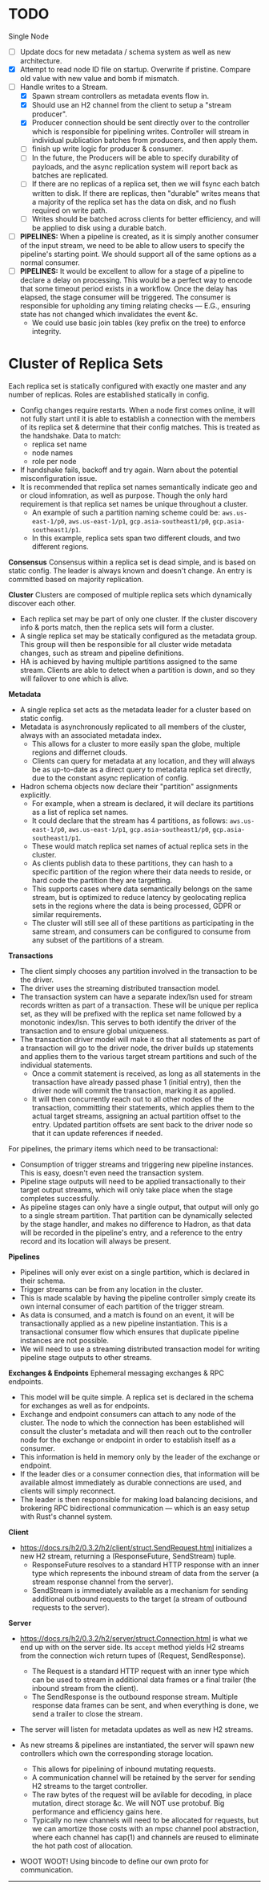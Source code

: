 
TODO
====
Single Node
- [ ] Update docs for new metadata / schema system as well as new architecture.
- [x] Attempt to read node ID file on startup. Overwrite if pristine. Compare old value with new value and bomb if mismatch.
- [ ] Handle writes to a Stream.
    - [x] Spawn stream controllers as metadata events flow in.
    - [x] Should use an H2 channel from the client to setup a "stream producer".
    - [x] Producer connection should be sent directly over to the controller which is responsible for pipelining writes. Controller will stream in individual publication batches from producers, and then apply them.
    - [ ] finish up write logic for producer & consumer.
    - [ ] In the future, the Producers will be able to specify durability of payloads, and the async replication system will report back as batches are replicated.
    - [ ] If there are no replicas of a replica set, then we will fsync each batch written to disk. If there are replicas, then "durable" writes means that a majority of the replica set has the data on disk, and no flush required on write path.
    - [ ] Writes should be batched across clients for better efficiency, and will be applied to disk using a durable batch.

- [ ] **PIPELINES:** When a pipeline is created, as it is simply another consumer of the input stream, we need to be able to allow users to specify the pipeline's starting point. We should support all of the same options as a normal consumer.
- [ ]  **PIPELINES:** It would be excellent to allow for a stage of a pipeline to declare a delay on processing. This would be a perfect way to encode that some timeout period exists in a workflow. Once the delay has elapsed, the stage consumer will be triggered. The consumer is responsible for upholding any timing relating checks — E.G., ensuring state has not changed which invalidates the event &c.
    - We could use basic join tables (key prefix on the tree) to enforce integrity.

Cluster of Replica Sets
=======================
Each replica set is statically configured with exactly one master and any number of replicas. Roles are established statically in config.

- Config changes require restarts. When a node first comes online, it will not fully start until it is able to establish a connection with the members of its replica set & determine that their config matches. This is treated as the handshake. Data to match:
    - replica set name
    - node names
    - role per node
- If handshake fails, backoff and try again. Warn about the potential misconfiguration issue.
- It is recommended that replica set names semantically indicate geo and or cloud infomration, as well as purpose. Though the only hard requirement is that replica set names be unique throughout a cluster.
    - An example of such a partition naming scheme could be: `aws.us-east-1/p0`, `aws.us-east-1/p1`, `gcp.asia-southeast1/p0`, `gcp.asia-southeast1/p1`.
    - In this example, replica sets span two different clouds, and two different regions.

**Consensus**
Consensus within a replica set is dead simple, and is based on static config. The leader is always known and doesn't change. An entry is committed based on majority replication.

**Cluster**
Clusters are composed of multiple replica sets which dynamically discover each other.

- Each replica set may be part of only one cluster. If the cluster discovery info & ports match, then the replica sets will form a cluster.
- A single replica set may be statically configured as the metadata group. This group will then be responsible for all cluster wide metadata changes, such as stream and pipeline definitions.
- HA is achieved by having multiple partitions assigned to the same stream. Clients are able to detect when a partition is down, and so they will failover to one which is alive.

**Metadata**
- A single replica set acts as the metadata leader for a cluster based on static config.
- Metadata is asynchronously replicated to all members of the cluster, always with an associated metadata index.
    - This allows for a cluster to more easily span the globe, multiple regions and differnet clouds.
    - Clients can query for metadata at any location, and they will always be as up-to-date as a direct query to metadata replica set directly, due to the constant async replication of config.
- Hadron schema objects now declare their "partition" assignments explicitly.
    - For example, when a stream is declared, it will declare its partitions as a list of replica set names.
    - It could declare that the stream has 4 partitions, as follows: `aws.us-east-1/p0`, `aws.us-east-1/p1`, `gcp.asia-southeast1/p0`, `gcp.asia-southeast1/p1`.
    - These would match replica set names of actual replica sets in the cluster.
    - As clients publish data to these partitions, they can hash to a specific partition of the region where their data needs to reside, or hard code the partition they are targetting.
    - This supports cases where data semantically belongs on the same stream, but is optimized to reduce latency by geolocating replica sets in the regions where the data is being processed, GDPR or similar requirements.
    - The cluster will still see all of these partitions as participating in the same stream, and consumers can be configured to consume from any subset of the partitions of a stream.

**Transactions**
- The client simply chooses any partition involved in the transaction to be the driver.
- The driver uses the streaming distributed transaction model.
- The transaction system can have a separate index/lsn used for stream records written as part of a transaction. These will be unique per replica set, as they will be prefixed with the replica set name followed by a monotonic index/lsn. This serves to both identify the driver of the transaction and to ensure global uniqueness.
- The transaction driver model will make it so that all statements as part of a transaction will go to the driver node, the driver builds up statements and applies them to the various target stream partitions and such of the individual statements.
    - Once a commit statement is received, as long as all statements in the transaction have already passed phase 1 (initial entry), then the driver node will commit the transaction, marking it as applied.
    - It will then concurrently reach out to all other nodes of the transaction, committing their statements, which applies them to the actual target streams, assigning an actual partition offset to the entry. Updated partition offsets are sent back to the driver node so that it can update references if needed.

For pipelines, the primary items which need to be transactional:
- Consumption of trigger streams and triggering new pipeline instances. This is easy, doesn't even need the transaction system.
- Pipeline stage outputs will need to be applied transactionally to their target output streams, which will only take place when the stage completes successfully.
- As pipeline stages can only have a single output, that output will only go to a single stream partition. That partition can be dynamically selected by the stage handler, and makes no difference to Hadron, as that data will be recorded in the pipeline's entry, and a reference to the entry record and its location will always be present.

**Pipelines**
- Pipelines will only ever exist on a single partition, which is declared in their schema.
- Trigger streams can be from any location in the cluster.
- This is made scalable by having the pipeline controller simply create its own internal consumer of each partition of the trigger stream.
- As data is consumed, and a match is found on an event, it will be transactionally applied as a new pipeline instantiation. This is a transactional consumer flow which ensures that duplicate pipeline instances are not possible.
- We will need to use a streaming distributed transaction model for writing pipeline stage outputs to other streams.

**Exchanges & Endpoints**
Ephemeral messaging exchanges & RPC endpoints.

- This model will be quite simple. A replica set is declared in the schema for exchanges as well as for endpoints.
- Exchange and endpoint consumers can attach to any node of the cluster. The node to which the connection has been established will consult the cluster's metadata and will then reach out to the controller node for the exchange or endpoint in order to establish itself as a consumer.
- This information is held in memory only by the leader of the exchange or endpoint.
- If the leader dies or a consumer connection dies, that information will be available almost immediately as durable connections are used, and clients will simply reconnect.
- The leader is then responsible for making load balancing decisions, and brokering RPC bidirectional communication — which is an easy setup with Rust's channel system.





**Client**
- https://docs.rs/h2/0.3.2/h2/client/struct.SendRequest.html initializes a new H2 stream, returning a (ResponseFuture, SendStream) tuple.
    - ResponseFuture resolves to a standard HTTP response with an inner type which represents the inbound stream of data from the server (a stream response channel from the server).
    - SendStream is immediately available as a mechanism for sending additional outbound requests to the target (a stream of outbound requests to the server).

**Server**
- https://docs.rs/h2/0.3.2/h2/server/struct.Connection.html is what we end up with on the server side. Its `accept` method yields H2 streams from the connection wich return tupes of (Request<RecvStream>, SendResponse).
    - The Request is a standard HTTP request with an inner type which can be used to stream in additional data frames or a final trailer (the inbound stream from the client).
    - The SendResponse is the outbound response stream. Multiple response data frames can be sent, and when everything is done, we send a trailer to close the stream.
- The server will listen for metadata updates as well as new H2 streams.
- As new streams & pipelines are instantiated, the server will spawn new controllers which own the corresponding storage location.
    - This allows for pipelining of inbound mutating requests.
    - A communication channel will be retained by the server for sending H2 streams to the target controller.
    - The raw bytes of the request will be avilable for decoding, in place mutation, direct storage &c. We will NOT use protobuf. Big performance and efficiency gains here.
    - Typically no new channels will need to be allocated for requests, but we can amortize those costs with an mpsc channel pool abstraction, where each channel has cap(1) and channels are reused to eliminate the hot path cost of allocation.

- WOOT WOOT! Using bincode to define our own proto for communication.

----










<!-- todo
====
Kafka and others help with building EDA apps, Hadron helps more. Pipelines provide a native mechainism which greatly simplifies the building of complex applications.

- [x] placement system is receiving initial payload and is receiving events as they take place.
- [ ] placement driver needs reconciliation loop to be implemented.
    - implement placement algorithm & update CRC Raft based on this info.
    - movement of a replica from one node to another will simply be the process of adding the new node, and once it is up-to-date, we remove the old.
    - spawn controllers based on data. As soon as placement is determined, controller can be spawned.
    - Initialize control group rafts.
        - Easy. Exactly the same as the CRC. Initial set of members is used as config for initialization.
    - Control groups must be resilient to old members joining and disrupting clusters.
        - When PreVote is implemented in Raft, that will help.
        - For now, controllers only accept traffic from nodes which the CPC says are part of its cluster.
    - Add and remove members from control group rafts.
        - CPC can simply pass this data down to controllers and the controllers can take action based on the data. Only when controller is raft leader.

## Controllers
Build remaining controllers:
- [ ] cluster placement controller (CPC): this is the controller which maintains state on all active objects across the cluster, and when it is running on the Raft leader node, it will take executive action to make placement decisions and the like.
- [ ] stream partition controller (SPC): participates with a group of other SPCs responsible for a single partition of a stream. One leader, >= 0 replicas.
- [ ] stream consumer controller (SCC):
- [ ] pipeline consumer controller (PCC):
- [ ] transaction controller (TXC):

### Cluster Raft Controller (CRC)
- all cluster-wide changes go through this controller and are based on Raft.
    - cluster membership
    - leadership designations for other controllers
    - schema management
    - users & tokens
- controller leadership designation is based on a monotonically increasing term per control group, which is disjoint from Raft's leadership terms.
- conflicts between leadership designation is easily and safely resolved based on designated leadership terms.

- [ ] controllers should have a channel sent up to the network layer for direct communication between clients & controllers.
- [ ] clients should have a configurable behavior where the client may reconnect to a specific node of the cluster in order to reduce forwarding between nodes.
- [ ] given that storage initialization may take some time, pass a signal emitter down to the storage engine so that it can tell the rest of the app when initialization has actually finished.
    - [ ] the network layer should refuse to perform peer handshakes and refuse client connections until the system is ready.
- [ ] if Raft triggers a shutdown, the rest of the node should be notified and should go into shutdown.
- [ ] build dynamic membership system, most everything is in place.
- [ ] ensure delays are set on raft requests when a peer channel has been disconnected.
- [ ] finish up tests on DDL.
    - [ ] add namespace DDL (the "default" namespace is always present and can not be removed)
    - [ ] validate namespace names
    - [ ] perform cycle tests to ensure stage `after` & `dependencies` constraints do not form cycles in the graph

---

- [ ] https://github.com/async-raft/async-raft/issues/101 for more stable & robust consensus.
- [ ] design for stream's to optionally register WASM functions as schema validators for events.
- [ ] open issue for creating initial streams for
    - CRUD on objects in the system
    - stream for metrics
- [ ] open an issue on future integration with Vault as a token provider.
- [ ] open issue for having admin UI setup with OAuth handler so that orgs can grant viewer permissions to anyone in their org.
- [x] combine all internal error types to a single type for more uniform handling.

---

# Designs WIP
### stream storage
Writing data to streams through Raft is a bad idea. Instead, use Raft to nominate stable leader of a stream, and that node will handle all writes to the stream.
- partitions are basically the only way to scale out write throughput.
- this also has the added advantage of the data being partitioned to spread disk load across the cluster.
- partitions can only be increased, and removal == data loss.
- stream partitions & replication factor will be defined in the DDL.
    - should have a global config for both of these (default partitions & replication factor).

**partition leadership**
- whenever a node stops or crashes, leadership for that nodes's partitions transfers to other nodes. When the node is restarted it will only be a follower for all its partitions, meaning it will not be used for client reads and writes.
    - when a node comes online, before it will open streams for writing it will check with the master to read the latest config for its stream. If it does not have the latest config, it will wait until it has replicated such data from the master before resuming work.
    - when transitioning partition leadership, this will typically only take place because a node is dead or is being drained; as such, only a majority of the members of a partition replica set need to ack the config change.
    - the replication protocol / communication ensures that stale leaders will be discovered quickly & will not cause invalid writes.
- optimize write path to go directly to a partition leader to make writing as fast as possible.
    - every node should be able to make partition load balancing decisions.
    - cluster raft leader propagates decision info by way of state machine updates, which are replicated to all nodes in the cluster.
- availability zone / rack placement will be a dynamic configuration property of nodes, given that the location of a node may change. If the cluster master detects that all replicas of a partition are in the same AZ, then a new replica will be selected and data will be moved to the new replica.
    - This influences acks.
    - Acks should be:
        - `Write`: the message has been written by the leader.
        - `Majority`: a majority of replicas have acked the write (default).
        - `All`: all replicas have acked the write. If acks is set to `All`, then any replica being down will block successful writing.
    - When a node is being drained (removed from the cluster), or self-healing has nominated to cordon a node, then any replicas the node was responsible for will be moved over to other nodes.

- cluster self-healing will have to ensure that a dead node to be pruned from the cluster will only be pruned if all of its data under management is replicated elsewhere. Else, Hadron will just mark the node with a specific tag indicating that data will be lost if removed from the cluster. Keeping a replication factor > 1 will make this less likely for streams.

**storage**
- instead of using a FS structure, we can use sled.
    - use its ID generator.
    - no immediate flush is needed, just allow the background flush every Xms.
    - just use bincode to encode the raw bytes of the message.
    - searching through the data is quite fast.

- messages need to be stored with some associated metadata which can be used to determine actions to take during consumption, within the context of compression &c.

- MAYBE: clients should be required to provide a minimal amount of data when producing such that a proper CloudEvents 1.0 object could be constructed.

**datacenters**
- in the future we can roll out a hyper-cluster feature.
- it will allow for disparate clusters to be linked.
- linked clusters will be able to asynchronoysly replicate streams from peer clusters. This primarily offers faster stream consuming for streams which have been replicated into a local cluster

TODO: review general server level configs here: https://kafka.apache.org/documentation/#brokerconfigs

### producer
- https://kafka.apache.org/documentation/#acks we should follow basically the same policy, except use more well-defined enums.
- https://kafka.apache.org/documentation/#buffer.memory will need options for this.
- https://kafka.apache.org/documentation/#compression.type will need to support these various options. We can encapsulate this in the Rust core driver, then other lang libs will only need to specify the params.
- https://kafka.apache.org/documentation/#retries will need this.
- https://kafka.apache.org/documentation/#batch.size will need batching.
- https://kafka.apache.org/documentation/#client.id probs.
- https://kafka.apache.org/documentation/#delivery.timeout.ms definitely.
- https://kafka.apache.org/documentation/#linger.ms probably call this batch_delay_ms.
- https://kafka.apache.org/documentation/#request.timeout.ms pretty standard.
- https://kafka.apache.org/documentation/#transactional.id need to pin down cross stream & stream + pipeline transactions.

- need to look into using a key, along with other metadata, per message in order to perform hashing on key for client side load balancing to partitions as well as determining decompression server side.

### consumers
per https://kafka.apache.org/documentation/#theconsumer
- there may be a good bit of value in following the model described here where consumers pull data; **HOWEVER,** they also employ long-polling ... which is damn near the same as server push.
- to make things a bit more optimized, we could have the server send a stateless message to interested consumers to tell them when new data is available, this would help to reduce wait times.
- long-polling with a batch size & wait period is what Kafka currently uses.

- kafka uses a single value "offset" for tracking a consumers progress through a partition.
- if the consumer fails while processing a batch, the whole batch fails and will be redelivered.

- static consumer group IDs will not work well in K8s environments, so let's not worry about the static membership feature. Keep it dynamic.

#### Current Consumer Design
- Each stream / pipeline will also be able to define an `offsetsReplicationFactor` which determines the number of replicas which will participate in the control group for the stream / pipeline consumer controller.
- All offsets, consumer groups, and other such info is managed by these control groups (SCC, PCC).
- These are designed to be horizontally scalable, so as to not conflict with producer workloads and other workloads running on the cluster.

### transactions
- we will use a cluster transaction controller.
- it will replicate its changes to all nodes of the cluster, but only require majority replication to ack.
- leadership of the controller will be determined similarly to how stream leadership is determined, based on health of nodes in the overall Raft cluster and a live stream of peer connectivity from the view of the Raft master.
    - stream leadership & Hadron controller leadership failover should be triggered as soon as it detects that a delegated leader's connection is dead.
    - this will be informed from the network layer's peer healthcheck routines, which will always record the last successful healthcheck, and will prune dead connections and build new ones.

- perhaps a pipeline controller will be similar. We could abstract over this pattern and call it a Hadron controller (which is internal only). So far:
    - transaction controller
    - pipeline controller
    - stream consumer controller
    - stream partition controller: replication factor is user controlled for these, based on the DDL of the stream.
    - leadership controller: responsible for nominating the leader of the various controller groups.

**workflow**
- beginning a transaction will create a new TX record & will associate a transaction stream with the connection. Transactions are bound to the lifetime of the connection-bound transactional bi-directional channel. If the channel is dropped, the transaction will be rolled back.
- the connection is then the only thing which can manipulate the transaction.
- as transaction statements come in, they will be written to the TX record itself, and then also sent over to the target stream / pipeline to prep for commit.
- once a commit comes in, we will immediately update the state of the TX to committing, and then begin comitting each of the statements in parallel, starting with streams, then pipelines, then ephemeral messages.
- when streams commit the messages added as part of a TX, they will update the write intent object with the IDs of the messages written, and then set the write intent to state committed.
    - this is to ensure that if communication fails after writing the message to the stream as part of committing the write intent, the transaction controller will still be able to access the IDs of the messages committed as they are needed for triggering pipelines.
- once everything has committed, we go through and delete the write intents on streams, and then delete the TX record.

- when a stream record is written as part of a transaction, we need to be able to return the ID of the stream event (though it has not yet committed).
    - we will need to use a "write intents" pattern on the stream — maybe just a parallel tree marking keys which are in tx.
    - as keys are committed we will remove the write intent and commit the key.
    - as keys are aborted, we will remove them.

**stream consumers**
- stream consumer patterns will be different than Kafka.
- we will use a stream consumer controller for managing offsets and coordinate load balancing consumption across partitions of a stream.
- stream consumers are able to process messages one by one. The entire consumer group can receive a large number of different messages.
- we track a consumer groups offsets per partition using a head index — the ID of the most recently processed +1 — along with a set of outstanding messages which are behind the head index.
    - stream partition controllers publish info on their stream partitions, which is used internally and for metrics/monitoring.
    - the stream consumer controller has the overall goal of keeping each consumer group busy, keeping them as close as possible to real time processing of events as they become available for the target stream.
    - for each consumer group, the SCC maintains (disk & mem) offsets of the consumer group's progress through a stream per partition. Progress is tracked as a head index for the group per partition, along with a set of outstanding message IDs per partition.
        - messages are added to the outstanding set when they are being processed, or if they were within a batch range but are part of a TX which has not yet committed.
        - SPCs emit events as keys are written, TXs committed/rolled back, so the SCCs will not need to poll partitions for the status outstanding keys, but will be able to react to their state changes in real time.

CONSUMER PATTERNS:
- exactly-once end-to-end strict ordering:
    - use a single partition out table stream as producer (this guarantees exactly once for the producer).
    - use a consumer group with max-in-flight of 1 which does blocks for pending transactions.
    - consumer group must transactionally materialize consumed events into a DB which supports unique constraints on the message ID or equivalent.

- all other patterns:
    - consumer group will receive messages from all partitions as they become available.
    - can set a max-in-flight per consumer.
    - consumer connections are always healthchecked, and if the connection misses healthchecks, the messages delivered on that connection will be redelivered to another member of the CG. Healthcheck rates and failure threasholds are configurable per consumer.
    - will have two different API endpoints, one for batch and one for individual message consumption.
    - batch size may be set per consumer when using the batch API.
    - ack'ing of messages is done one-by-one when using the individual message API and will be by batch when consuming the batch API.

**pipeline stage consumers**
- pipeline stage consumers should just use the transaction system. We can verify that the statements of the transaction satisfy the requrements of the pipeline stage being processed, and only accept a committ which is valid as such.
- only stream publications which are declared as part of the output of the stage are allowed in the TX.
- any number of ephemeral messages may be published as part of the TX.
    - when a pipeline is first triggered — either via stream pub or via admin triggering a re-run — the pipeline controller will already have a pipeline object in memory for the pipeline, and any active stage subscriptions will have subscription channel sinks on the object.
        - the pipeline controller will send the trigger over to the pipeline object which tracks all active pipeline instances.
        - each pipeline instance will track outputs as they are generated so that it knows when all dependencies of a stage are available. It will also track execution order so that it knows when order based dependencies are met. This is all tracked in the DB but is indexed in memory.
        - on each event processed by a pipeline object, it will trigger a series of zero or more stage invocations which are passed over to viable/registerd stage handlers. They are only triggered when all stage deps are met and there is a viable consumer.
        - stage handler objects are responsible for fetching all of the stage dependencies, which are known by namespace/stream/eventID and which are contained in the stage handler invocation. The handler is then able to pass that info down to the actual stage consumer via channel.
        - the fact that a consumer is actively consuming a stage event is volatile, and held in memory only. A server crash will cause redelivery if the stage was not successfully completed before the crash.

- make pipelines configurable such that they can be automatically triggered by their trigger stream based on the "event type" of the record being published to the stream.
- pipelines should still be able to be manually triggered based on stream event+id.





-->

